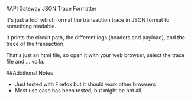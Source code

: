#API Gateway JSON Trace Formatter

It's just a tool which format the transaction trace in JSON format to something readable.

It prints the circuit path, the different legs (headers and payload), and the trace of the transaction.

That's just an html file, so open it with your web browser, select the trace file and ... voila.

##Additional Notes

- Just tested with Firefox but it should work other browsers
- Most use case has been tested, but might be not all.
